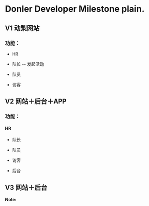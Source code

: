Donler Developer Milestone plain.
====================

## V1 动梨网站

### 功能：

- HR

- 队长
-- 发起活动   

- 队员

- 访客

## V2 网站＋后台＋APP

### 功能：

#### HR

- 队长 

- 队员

- 访客

- 后台


## V3 网站＋后台



**Note:**


